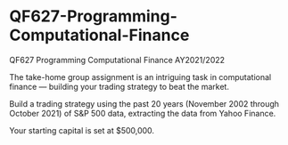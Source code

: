 # QF627-Programming-Computational-Finance
QF627 Programming Computational Finance AY2021/2022

The take-home group assignment is an intriguing task in computational finance — building your trading strategy to beat the market.  

Build a trading strategy using the past 20 years (November 2002 through October 2021) of S&P 500 data, extracting the data from Yahoo Finance.  

Your starting capital is set at $500,000.
